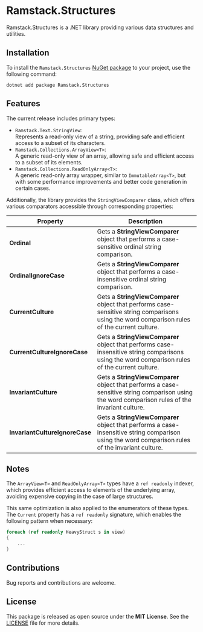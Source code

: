# Ramstack.Structures

Ramstack.Structures is a .NET library providing various data structures and utilities.

## Installation

To install the `Ramstack.Structures` [NuGet package](https://www.nuget.org/packages/Ramstack.Structures) to your project, use the following command:

```console
dotnet add package Ramstack.Structures
```

## Features

The current release includes primary types:

* `Ramstack.Text.StringView`:<br>Represents a read-only view of a string, providing safe and efficient access to a subset of its characters.
* `Ramstack.Collections.ArrayView<T>`:<br>A generic read-only view of an array, allowing safe and efficient access to a subset of its elements.
* `Ramstack.Collections.ReadOnlyArray<T>`:<br>A generic read-only array wrapper, similar to `ImmutableArray<T>`, but with some performance improvements and better code generation in certain cases.

Additionally, the library provides the `StringViewComparer` class, which offers various comparators accessible through corresponding properties:

| Property                       | Description                                                                                                                                       |
|--------------------------------|---------------------------------------------------------------------------------------------------------------------------------------------------|
| **Ordinal**                    | Gets a **StringViewComparer** object that performs a case-sensitive ordinal string comparison.                                                    |
| **OrdinalIgnoreCase**          | Gets a **StringViewComparer** object that performs a case-insensitive ordinal string comparison.                                                  |
| **CurrentCulture**             | Gets a **StringViewComparer** object that performs case-sensitive string comparisons using the word comparison rules of the current culture.      |
| **CurrentCultureIgnoreCase**   | Gets a **StringViewComparer** object that performs case-insensitive string comparisons using the word comparison rules of the current culture.    |
| **InvariantCulture**           | Gets a **StringViewComparer** object that performs a case-sensitive string comparison using the word comparison rules of the invariant culture.   |
| **InvariantCultureIgnoreCase** | Gets a **StringViewComparer** object that performs a case-insensitive string comparison using the word comparison rules of the invariant culture. |

## Notes

The `ArrayView<T>` and `ReadOnlyArray<T>` types have a `ref readonly` indexer, which provides efficient access to elements of the underlying array,
avoiding expensive copying in the case of large structures.

This same optimization is also applied to the enumerators of these types. The `Current` property has a `ref readonly` signature,
which enables the following pattern when necessary:

```csharp
foreach (ref readonly HeavyStruct s in view)
{
    ...
}
```

## Contributions

Bug reports and contributions are welcome.

## License
This package is released as open source under the **MIT License**. See the [LICENSE](LICENSE) file for more details.
